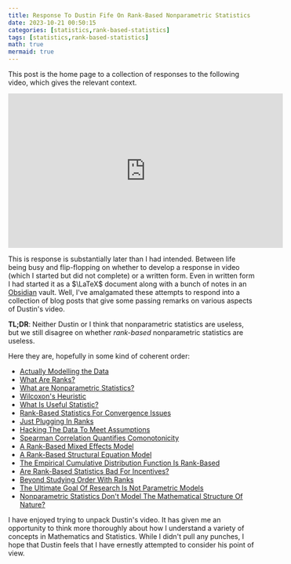 ```yaml
---
title: Response To Dustin Fife On Rank-Based Nonparametric Statistics
date: 2023-10-21 00:50:15
categories: [statistics,rank-based-statistics]
tags: [statistics,rank-based-statistics]
math: true
mermaid: true
---
```


This post is the home page to a collection of responses to the following video, which gives the relevant context.

<iframe width="560" height="315" src="https://www.youtube.com/embed/qee6b7vl2O0" title="YouTube video player" frameborder="0" allow="accelerometer; autoplay; clipboard-write; encrypted-media; gyroscope; picture-in-picture; web-share" allowfullscreen></iframe>

This is response is substantially later than I had intended. Between life being busy and flip-flopping on whether to develop a response in video (which I started but did not complete) or a written form. Even in written form I had started it as a $\LaTeX$ document along with a bunch of notes in an [Obsidian](https://obsidian.md/) vault. Well, I've amalgamated these attempts to respond into a collection of blog posts that give some passing remarks on various aspects of Dustin's video. 

**TL;DR**: Neither Dustin or I think that nonparametric statistics are useless, but we still disagree on whether *rank-based* nonparametric statistics are useless.

Here they are, hopefully in some kind of coherent order:

- [Actually Modelling the Data](https://galenseilis.github.io/posts/actually-modelling-the-data/)
- [What Are Ranks?](https://galenseilis.github.io/posts/what-are-ranks/)
- [What are Nonparametric Statistics?](https://galenseilis.github.io/posts/what-are-nonparametric-statistics/)
- [Wilcoxon's Heuristic](https://galenseilis.github.io/posts/wilcoxons-heuristic/)
- [What Is Useful Statistic?](https://galenseilis.github.io/posts/useful-statistics/)
- [Rank-Based Statistics For Convergence Issues](https://galenseilis.github.io/posts/rank-based-statistics-for-convergence-issues/)
- [Just Plugging In Ranks](https://galenseilis.github.io/posts/just-plugging-in-ranks/)
- [Hacking The Data To Meet Assumptions](https://galenseilis.github.io/posts/hacking-data-assumptions/)
- [Spearman Correlation Quantifies Comonotonicity](https://galenseilis.github.io/posts/spearman-correlation/)
- [A Rank-Based Mixed Effects Model](https://galenseilis.github.io/posts/rank-based-mixed-effects/)
- [A Rank-Based Structural Equation Model](https://galenseilis.github.io/posts/rank-based-sem/)
- [The Empirical Cumulative Distribution Function Is Rank-Based](https://galenseilis.github.io/posts/ecdf-is-rank-based/)
- [Are Rank-Based Statistics Bad For Incentives?](https://galenseilis.github.io/posts/misleading-results-and-incentives/)
- [Beyond Studying Order With Ranks](https://galenseilis.github.io/posts/studying-order-beyond-ranks/)
- [The Ultimate Goal Of Research Is Not Parametric Models](https://galenseilis.github.io/posts/ultimate-goal-of-research/)
- [Nonparametric Statistics Don't Model The Mathematical Structure Of Nature?](https://galenseilis.github.io/posts/nonparametric-nature-follows-laws/)

I have enjoyed trying to unpack Dustin's video. It has given me an opportunity to think more thoroughly about how I understand a variety of concepts in Mathematics and Statistics. While I didn't pull any punches, I hope that Dustin feels that I have ernestly attempted to consider his point of view.
